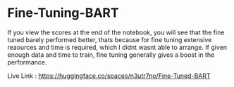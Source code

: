 ﻿# Fine-Tuning-BART

If you view the scores at the end of the notebook, you will see that the fine tuned barely performed better, thats because for fine tuning extensive reaources and time is required, which I didnt wasnt able to arrange. If given enough data and time to train, fine tuning generally gives a boost in the performance.   


Live Link : https://huggingface.co/spaces/n3utr7no/Fine-Tuned-BART
